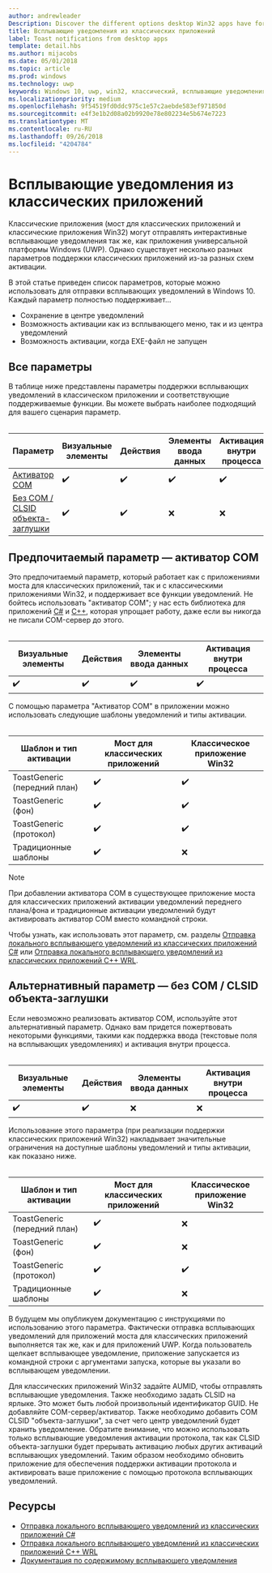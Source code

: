 ```yaml
---
author: andrewleader
Description: Discover the different options desktop Win32 apps have for sending toast notifications
title: Всплывающие уведомления из классических приложений
label: Toast notifications from desktop apps
template: detail.hbs
ms.author: mijacobs
ms.date: 05/01/2018
ms.topic: article
ms.prod: windows
ms.technology: uwp
keywords: Windows 10, uwp, win32, классический, всплывающие уведомления, мост для классических приложений, параметры для отправки всплывающих уведомлений, com-сервер, com-активатор, com, фиктивный com, не com, без com, отправка всплывающего уведомления
ms.localizationpriority: medium
ms.openlocfilehash: 9f54519fd0ddc975c1e57c2aebde583ef971850d
ms.sourcegitcommit: e4f3e1b2d08a02b9920e78e802234e5b674e7223
ms.translationtype: MT
ms.contentlocale: ru-RU
ms.lasthandoff: 09/26/2018
ms.locfileid: "4204784"
---
```

# <a name="toast-notifications-from-desktop-apps"></a>Всплывающие уведомления из классических приложений

Классические приложения (мост для классических приложений и классические приложения Win32) могут отправлять интерактивные всплывающие уведомления так же, как приложения универсальной платформы Windows (UWP). Однако существует несколько разных параметров поддержки классических приложений из-за разных схем активации.

В этой статье приведен список параметров, которые можно использовать для отправки всплывающих уведомлений в Windows 10. Каждый параметр полностью поддерживает...

* Сохранение в центре уведомлений
* Возможность активации как из всплывающего меню, так и из центра уведомлений
* Возможность активации, когда EXE-файл не запущен

## <a name="all-options"></a>Все параметры

В таблице ниже представлены параметры поддержки всплывающих уведомлений в классическом приложении и соответствующие поддерживаемые функции. Вы можете выбрать наиболее подходящий для вашего сценария параметр.<br/><br/>

| Параметр | Визуальные элементы | Действия | Элементы ввода данных | Активация внутри процесса |
| -- | -- | -- | -- | -- |
| [Активатор COM](#preferred-option---com-activator) | ✔️ | ✔️ | ✔️ | ✔️ |
| [Без COM / CLSID объекта-заглушки](#alternative-option---no-com--stub-clsid) | ✔️ | ✔️ | ❌ | ❌ |


## <a name="preferred-option---com-activator"></a>Предпочитаемый параметр — активатор COM

Это предпочитаемый параметр, который работает как с приложениями моста для классических приложений, так и с классическими приложениями Win32, и поддерживает все функции уведомлений. Не бойтесь использовать "активатор COM"; у нас есть библиотека для приложений [C#](send-local-toast-desktop.md) и [C++](send-local-toast-desktop-cpp-wrl.md), которая упрощает работу, даже если вы никогда не писали COM-сервер до этого.<br/><br/>

| Визуальные элементы | Действия | Элементы ввода данных | Активация внутри процесса |
| -- | -- | -- | -- |
| ✔️ | ✔️ | ✔️ | ✔️ |

С помощью параметра "Активатор COM" в приложении можно использовать следующие шаблоны уведомлений и типы активации.<br/><br/>

| Шаблон и тип активации | Мост для классических приложений | Классическое приложение Win32 |
| -- | -- | -- |
| ToastGeneric (передний план) | ✔️ | ✔️ |
| ToastGeneric (фон) | ✔️ | ✔️ |
| ToastGeneric (протокол) | ✔️ | ✔️ |
| Традиционные шаблоны | ✔️ | ❌ |

> [!NOTE]
> При добавлении активатора COM в существующее приложение моста для классических приложений активации уведомлений переднего плана/фона и традиционные активации уведомлений будут активировать активатор COM вместо командной строки.

Чтобы узнать, как использовать этот параметр, см. разделы [Отправка локального всплывающего уведомлений из классических приложений C#](send-local-toast-desktop.md) или [Отправка локального всплывающего уведомлений из классических приложений C++ WRL](send-local-toast-desktop-cpp-wrl.md).


## <a name="alternative-option---no-com--stub-clsid"></a>Альтернативный параметр — без COM / CLSID объекта-заглушки

Если невозможно реализовать активатор COM, используйте этот альтернативный параметр. Однако вам придется пожертвовать некоторыми функциями, такими как поддержка ввода (текстовые поля на всплывающих уведомлениях) и активация внутри процесса.<br/><br/>

| Визуальные элементы | Действия | Элементы ввода данных | Активация внутри процесса |
| -- | -- | -- | -- |
| ✔️ | ✔️ | ❌ | ❌ |

Использование этого параметра (при реализации поддержки классических приложений Win32) накладывает значительные ограничения на доступные шаблоны уведомлений и типы активации, как показано ниже.<br/><br/>

| Шаблон и тип активации | Мост для классических приложений | Классическое приложение Win32 |
| -- | -- | -- |
| ToastGeneric (передний план) | ✔️ | ❌ |
| ToastGeneric (фон) | ✔️ | ❌ |
| ToastGeneric (протокол) | ✔️ | ✔️ |
| Традиционные шаблоны | ✔️ | ❌ |

В будущем мы опубликуем документацию с инструкциями по использованию этого параметра. Фактически отправка всплывающих уведомлений для приложений моста для классических приложений выполняется так же, как и для приложений UWP. Когда пользователь щелкает всплывающее уведомление, приложение запускается из командной строки с аргументами запуска, которые вы указали во всплывающем уведомлении.

Для классических приложений Win32 задайте AUMID, чтобы отправлять всплывающие уведомления. Также необходимо задать CLSID на ярлыке. Это может быть любой произвольный идентификатор GUID. Не добавляйте COM-сервер/активатор. Также необходимо добавить COM CLSID "объекта-заглушки", за счет чего центр уведомлений будет хранить уведомление. Обратите внимание, что можно использовать только всплывающие уведомления активации протокола, так как CLSID объекта-заглушки будет прерывать активацию любых других активаций всплывающих уведомлений. Таким образом необходимо обновить приложение для обеспечения поддержки активации протокола и активировать ваше приложение с помощью протокола всплывающих уведомлений.


## <a name="resources"></a>Ресурсы

* [Отправка локального всплывающего уведомлений из классических приложений C#](send-local-toast-desktop.md)
* [Отправка локального всплывающего уведомлений из классических приложений C++ WRL](send-local-toast-desktop-cpp-wrl.md)
* [Документация по содержимому всплывающего уведомления](adaptive-interactive-toasts.md)